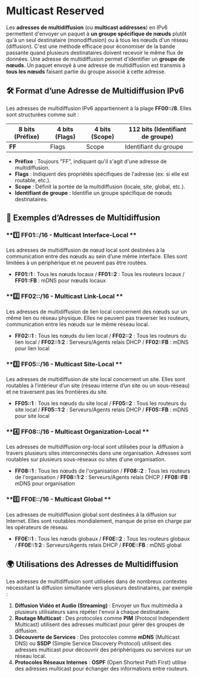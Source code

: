 # Multicast Reserved

Les **adresses de multidiffusion** (ou **multicast addresses**) en IPv6 permettent d'envoyer un paquet à **un groupe spécifique de nœuds** plutôt qu'à un seul destinataire (monodiffusion) ou à tous les nœuds d'un réseau (diffusion). C'est une méthode efficace pour économiser de la bande passante quand plusieurs destinataires doivent recevoir le même flux de données. Une adresse de multidiffusion permet d'identifier un **groupe de nœuds**. Un paquet envoyé à une adresse de multidiffusion est transmis à **tous les nœuds** faisant partie du groupe associé à cette adresse.



## **🛠️ Format d’une Adresse de Multidiffusion IPv6**

Les adresses de multidiffusion IPv6 appartiennent à la plage **FF00::/8**. Elles sont structurées comme suit :

| **8 bits (Préfixe)** | **4 bits (Flags)** | **4 bits (Scope)** | **112 bits (Identifiant de groupe)** |
|----|----|----|----|
| **FF** | Flags | Scope | Identifiant du groupe |

- **Préfixe** : Toujours "FF", indiquant qu'il s'agit d'une adresse de multidiffusion.
- **Flags** : Indiquent des propriétés spécifiques de l'adresse (ex: si elle est routable, etc.).
- **Scope** : Définit la portée de la multidiffusion (locale, site, global, etc.).
- **Identifiant de groupe** : Identifie un groupe spécifique de nœuds destinataires.



## **🎯 Exemples d’Adresses de Multidiffusion**

### **1️⃣ FF01::/16 - Multicast Interface-Local  **
Les adresses de multidiffusion de nœud local sont destinées à la communication entre des nœuds au sein d’une même interface. Elles sont limitées à un périphérique et ne peuvent pas être routées.

- **FF01::1** : Tous les nœuds locaux / **FF01::2** : Tous les routeurs locaux / **FF01::FB** : mDNS pour nœuds locaux

### **2️⃣ FF02::/16 - Multicast Link-Local  **
Les adresses de multidiffusion de lien local concernent des nœuds sur un même lien ou réseau physique. Elles ne peuvent pas traverser les routeurs, communication entre les nœuds sur le même réseau local.

- **FF02::1** : Tous les nœuds du lien local / **FF02::2** : Tous les routeurs du lien local / **FF02::1:2** : Serveurs/Agents relais DHCP / **FF02::FB** : mDNS pour lien local

### **3️⃣ FF05::/16 - Multicast Site-Local  **
Les adresses de multidiffusion de site local concernent un site. Elles sont routables à l’intérieur d’un site (réseau interne d’un site ou un sous-réseau) et ne traversent pas les frontières du site.

- **FF05::1** : Tous les nœuds du site local / **FF05::2** : Tous les routeurs du site local / **FF05::1:2** : Serveurs/Agents relais DHCP / **FF05::FB** : mDNS pour site local

### **4️⃣ FF08::/16 - Multicast Organization-Local  **
Les adresses de multidiffusion org-local sont utilisées pour la diffusion à travers plusieurs sites interconnectés dans une organisation. Adresses sont routables sur plusieurs sous-réseaux ou sites d'une organisation.

- **FF08::1** : Tous les nœuds de l'organisation / **FF08::2** : Tous les routeurs de l'organisation / **FF08::1:2** : Serveurs/Agents relais DHCP / **FF08::FB** : mDNS pour organisation

### **5️⃣ FF0E::/16 - Multicast Global  **
Les adresses de multidiffusion global sont destinées à la diffusion sur Internet. Elles sont routables mondialement, manque de prise en charge par les opérateurs de réseau.

- **FF0E::1** : Tous les nœuds globaux / **FF0E::2** : Tous les routeurs globaux / **FF0E::1:2** : Serveurs/Agents relais DHCP / **FF0E::FB** : mDNS global



## **🌍 Utilisations des Adresses de Multidiffusion**

Les adresses de multidiffusion sont utilisées dans de nombreux contextes nécessitant la diffusion simultanée vers plusieurs destinataires, par exemple :

1.  **Diffusion Vidéo et Audio (Streaming)** : Envoyer un flux multimédia à plusieurs utilisateurs sans répéter l'envoi à chaque destinataire.
2.  **Routage Multicast** : Des protocoles comme **PIM** (Protocol Independent Multicast) utilisent des adresses multicast pour gérer des groupes de diffusion.
3.  **Découverte de Services** : Des protocoles comme **mDNS** (Multicast DNS) ou **SSDP** (Simple Service Discovery Protocol) utilisent des adresses multicast pour découvrir des périphériques ou services sur un réseau local.
4.  **Protocoles Réseaux Internes** : **OSPF** (Open Shortest Path First) utilise des adresses multicast pour échanger des informations entre routeurs.
